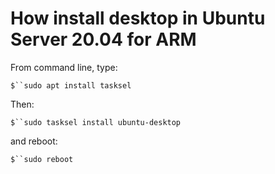 # How install desktop in Ubuntu Server 20.04 for ARM



From command line, type:

`$``sudo apt install tasksel`

Then:

`$``sudo tasksel install ubuntu-desktop`

and reboot:

`$``sudo reboot`




